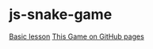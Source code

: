 # js-snake-game

[Basic lesson](https://www.youtube.com/watch?v=hM2vvcXBV84)
[This Game on GitHub pages](https://victorizbitskiy.github.io/js-snake-game/)
